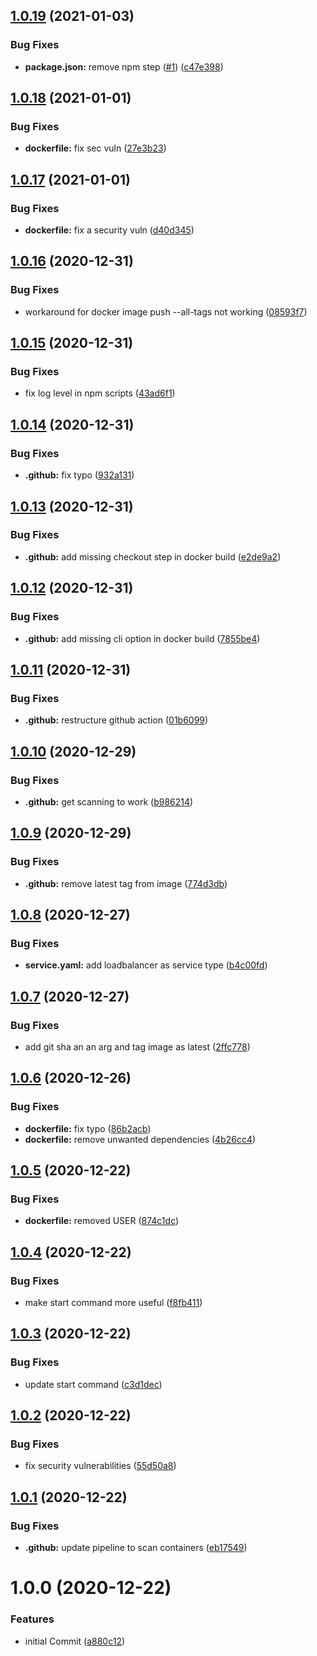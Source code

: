 ## [1.0.19](https://github.com/venkatramachandran/version-app/compare/v1.0.18...v1.0.19) (2021-01-03)


### Bug Fixes

* **package.json:** remove npm step ([#1](https://github.com/venkatramachandran/version-app/issues/1)) ([c47e398](https://github.com/venkatramachandran/version-app/commit/c47e398079e2990540f8f88a6994a22b3b24bca8))

## [1.0.18](https://github.com/venkatramachandran/version-app/compare/v1.0.17...v1.0.18) (2021-01-01)


### Bug Fixes

* **dockerfile:** fix sec vuln ([27e3b23](https://github.com/venkatramachandran/version-app/commit/27e3b2332938a8916788967d051bbe7218d86332))

## [1.0.17](https://github.com/venkatramachandran/version-app/compare/v1.0.16...v1.0.17) (2021-01-01)


### Bug Fixes

* **dockerfile:** fix a security vuln ([d40d345](https://github.com/venkatramachandran/version-app/commit/d40d345dab35162e1ac06cc1b8bc7e9bb4c6b384))

## [1.0.16](https://github.com/venkatramachandran/version-app/compare/v1.0.15...v1.0.16) (2020-12-31)


### Bug Fixes

* workaround for docker image push --all-tags not working ([08593f7](https://github.com/venkatramachandran/version-app/commit/08593f71c730370dde4f203c7aee6205efe52084))

## [1.0.15](https://github.com/venkatramachandran/version-app/compare/v1.0.14...v1.0.15) (2020-12-31)


### Bug Fixes

* fix log level in npm scripts ([43ad6f1](https://github.com/venkatramachandran/version-app/commit/43ad6f126d1e5fa91b080ae0f30b764b4861dce2))

## [1.0.14](https://github.com/venkatramachandran/version-app/compare/v1.0.13...v1.0.14) (2020-12-31)


### Bug Fixes

* **.github:** fix typo ([932a131](https://github.com/venkatramachandran/version-app/commit/932a1318a921ee72b8c5a0cdac2f466d4b912f56))

## [1.0.13](https://github.com/venkatramachandran/version-app/compare/v1.0.12...v1.0.13) (2020-12-31)


### Bug Fixes

* **.github:** add missing checkout step in docker build ([e2de9a2](https://github.com/venkatramachandran/version-app/commit/e2de9a26bf68a28e2170b2f9ba944fa50d4ba70f))

## [1.0.12](https://github.com/venkatramachandran/version-app/compare/v1.0.11...v1.0.12) (2020-12-31)


### Bug Fixes

* **.github:** add missing cli option in docker build ([7855be4](https://github.com/venkatramachandran/version-app/commit/7855be4d27f62b2ce98e66e5a1c139d3046468e8))

## [1.0.11](https://github.com/venkatramachandran/version-app/compare/v1.0.10...v1.0.11) (2020-12-31)


### Bug Fixes

* **.github:** restructure github action ([01b6099](https://github.com/venkatramachandran/version-app/commit/01b6099cc34629cd4462268d2b24e08a670f4c27))

## [1.0.10](https://github.com/venkatramachandran/version-app/compare/v1.0.9...v1.0.10) (2020-12-29)


### Bug Fixes

* **.github:** get scanning to work ([b986214](https://github.com/venkatramachandran/version-app/commit/b98621442bb75bee8e0ca9b9ef17a69cdd8b0fc1))

## [1.0.9](https://github.com/venkatramachandran/version-app/compare/v1.0.8...v1.0.9) (2020-12-29)


### Bug Fixes

* **.github:** remove latest tag from image ([774d3db](https://github.com/venkatramachandran/version-app/commit/774d3db035f6b9c4c62469925dd9885663ad962a))

## [1.0.8](https://github.com/venkatramachandran/version-app/compare/v1.0.7...v1.0.8) (2020-12-27)


### Bug Fixes

* **service.yaml:** add loadbalancer as service type ([b4c00fd](https://github.com/venkatramachandran/version-app/commit/b4c00fd36cd69999c55bc3f7cdecdf4baa7982af))

## [1.0.7](https://github.com/venkatramachandran/version-app/compare/v1.0.6...v1.0.7) (2020-12-27)


### Bug Fixes

* add git sha an an arg and tag image as latest ([2ffc778](https://github.com/venkatramachandran/version-app/commit/2ffc778a83605e4aaf2ea15bba6331707098d874))

## [1.0.6](https://github.com/venkatramachandran/version-app/compare/v1.0.5...v1.0.6) (2020-12-26)


### Bug Fixes

* **dockerfile:** fix typo ([86b2acb](https://github.com/venkatramachandran/version-app/commit/86b2acbc5bd835eab7191d1037a6383b368fac98))
* **dockerfile:** remove unwanted dependencies ([4b26cc4](https://github.com/venkatramachandran/version-app/commit/4b26cc4522f77963b50b99a75df717d5a50e4f67))

## [1.0.5](https://github.com/venkatramachandran/version-app/compare/v1.0.4...v1.0.5) (2020-12-22)


### Bug Fixes

* **dockerfile:** removed USER ([874c1dc](https://github.com/venkatramachandran/version-app/commit/874c1dca41a0695d690836df768a3031ae1d5d4b))

## [1.0.4](https://github.com/venkatramachandran/version-app/compare/v1.0.3...v1.0.4) (2020-12-22)


### Bug Fixes

* make start command more useful ([f8fb411](https://github.com/venkatramachandran/version-app/commit/f8fb411238cdcb8a8c7bbe8d52423f1931a2df44))

## [1.0.3](https://github.com/venkatramachandran/version-app/compare/v1.0.2...v1.0.3) (2020-12-22)


### Bug Fixes

* update start command ([c3d1dec](https://github.com/venkatramachandran/version-app/commit/c3d1dec9a57309332e26a35b567825f81cfaf3c0))

## [1.0.2](https://github.com/venkatramachandran/version-app/compare/v1.0.1...v1.0.2) (2020-12-22)


### Bug Fixes

* fix security vulnerabilities ([55d50a8](https://github.com/venkatramachandran/version-app/commit/55d50a82dd54059f9a7152a38528f8035f15625a))

## [1.0.1](https://github.com/venkatramachandran/version-app/compare/v1.0.0...v1.0.1) (2020-12-22)


### Bug Fixes

* **.github:** update pipeline to scan containers ([eb17549](https://github.com/venkatramachandran/version-app/commit/eb175493a350b2ebbbc66dffc9d90bb4b604c2d5))

# 1.0.0 (2020-12-22)


### Features

* initial Commit ([a880c12](https://github.com/venkatramachandran/version-app/commit/a880c12d00402eb5041d76e6e832fb06ba93a890))
